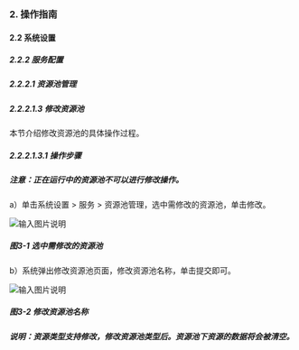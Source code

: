 ### 2. 操作指南

#### 2.2 系统设置

##### 2.2.2 服务配置

##### 2.2.2.1 资源池管理

##### 2.2.2.1.3 修改资源池

本节介绍修改资源池的具体操作过程。

##### 2.2.2.1.3.1 操作步骤

##### 注意：正在运行中的资源池不可以进行修改操作。

a）单击系统设置 > 服务 > 资源池管理，选中需修改的资源池，单击修改。

![输入图片说明](../../../../../images/SoFlu%E5%85%A8%E8%87%AA%E5%8A%A8%E6%B5%8B%E8%AF%95%E5%B9%B3%E5%8F%B0%E6%95%99%E7%A8%8B/2.%20%E6%93%8D%E4%BD%9C%E6%8C%87%E5%8D%97/2.%20%E7%B3%BB%E7%BB%9F%E8%AE%BE%E7%BD%AE/2.%20%E6%9C%8D%E5%8A%A1%E9%85%8D%E7%BD%AE/1.%20%E8%B5%84%E6%BA%90%E6%B1%A0%E7%AE%A1%E7%90%86/3-1.png)

##### 图3-1 选中需修改的资源池

b）系统弹出修改资源池页面，修改资源池名称，单击提交即可。

![输入图片说明](../../../../../images/SoFlu%E5%85%A8%E8%87%AA%E5%8A%A8%E6%B5%8B%E8%AF%95%E5%B9%B3%E5%8F%B0%E6%95%99%E7%A8%8B/2.%20%E6%93%8D%E4%BD%9C%E6%8C%87%E5%8D%97/2.%20%E7%B3%BB%E7%BB%9F%E8%AE%BE%E7%BD%AE/2.%20%E6%9C%8D%E5%8A%A1%E9%85%8D%E7%BD%AE/1.%20%E8%B5%84%E6%BA%90%E6%B1%A0%E7%AE%A1%E7%90%86/3-2.png)

##### 图3-2 修改资源池名称

##### 说明：资源类型支持修改，修改资源池类型后。资源池下资源的数据将会被清空。

